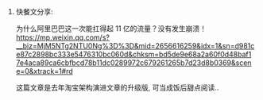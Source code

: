 1. 快餐文分享:

   为什么阿里巴巴这一次能扛得起 11 亿的流量？没有发生崩溃！
   https://mp.weixin.qq.com/s?__biz=MjM5NTg2NTU0Ng%3D%3D&mid=2656616259&idx=1&sn=d981ce87c2898bc333e5476310bc060d&chksm=bd5de9e68a2a60f0d48baf17e4aca89ca6cbfbcd78b11dc0289972c679261265b7d23d8b0369&scene=0&xtrack=1#rd

   这篇文章是去年淘宝架构演进文章的升级版, 可当成饭后甜点阅读..